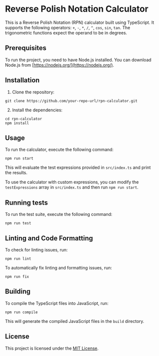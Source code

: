 # Reverse Polish Notation Calculator

This is a Reverse Polish Notation (RPN) calculator built using TypeScript. It supports the following operators: `+`, `-`, `*`, `/`, `^`, `cos`, `sin`, `tan`. The trigonometric functions expect the operand to be in degrees.

## Prerequisites

To run the project, you need to have Node.js installed. You can download Node.js from [https://nodejs.org/](https://nodejs.org/).

## Installation

1. Clone the repository:

```
git clone https://github.com/your-repo-url/rpn-calculator.git
```

2. Install the dependencies:

```
cd rpn-calculator
npm install
```

## Usage

To run the calculator, execute the following command:

```
npm run start
```

This will evaluate the test expressions provided in `src/index.ts` and print the results.

To use the calculator with custom expressions, you can modify the `testExpressions` array in `src/index.ts` and then run `npm run start`.

## Running tests

To run the test suite, execute the following command:

```
npm run test
```

## Linting and Code Formatting

To check for linting issues, run:

```
npm run lint
```

To automatically fix linting and formatting issues, run:

```
npm run fix
```

## Building

To compile the TypeScript files into JavaScript, run:

```
npm run compile
```

This will generate the compiled JavaScript files in the `build` directory.

## License

This project is licensed under the [MIT License](LICENSE).
